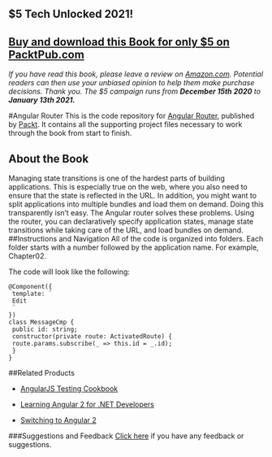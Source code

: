 ## $5 Tech Unlocked 2021!
[Buy and download this Book for only $5 on PacktPub.com](https://www.packtpub.com/product/angular-router/9781787288904)
-----
*If you have read this book, please leave a review on [Amazon.com](https://www.amazon.com/gp/product/1787288900).     Potential readers can then use your unbiased opinion to help them make purchase decisions. Thank you. The $5 campaign         runs from __December 15th 2020__ to __January 13th 2021.__*

#Angular Router
This is the code repository for [Angular Router](https://www.packtpub.com/application-development/angular-router?utm_source=github&utm_medium=repository&utm_campaign=9781787288904), published by [Packt](https://www.packtpub.com/?utm_source=github). It contains all the supporting project files necessary to work through the book from start to finish.
## About the Book
Managing state transitions is one of the hardest parts of building applications. This is especially true on the web, where you also need to ensure that the state is reflected in the URL. In addition, you might want to split applications into multiple bundles and load them on demand. Doing this transparently isn’t easy. The Angular router solves these problems. Using the router, you can declaratively specify application states, manage state transitions while taking care of the URL, and load bundles on demand.
##Instructions and Navigation
All of the code is organized into folders. Each folder starts with a number followed by the application name. For example, Chapter02.



The code will look like the following:
```
@Component({
 template: `
 Edit
 `
})
class MessageCmp {
 public id: string;
 constructor(private route: ActivatedRoute) {
 route.params.subscribe(_ => this.id = _.id);
 }
}
```



##Related Products
* [AngularJS Testing Cookbook](https://www.packtpub.com/web-development/angularjs-testing-cookbook?utm_source=github&utm_medium=repository&utm_campaign=9781783983742)

* [Learning Angular 2 for .NET Developers](https://www.packtpub.com/web-development/learning-angular-2-net-developers?utm_source=github&utm_medium=repository&utm_campaign=9781785884283)

* [Switching to Angular 2](https://www.packtpub.com/web-development/switching-angular-2?utm_source=github&utm_medium=repository&utm_campaign=9781785886201)

###Suggestions and Feedback
[Click here](https://docs.google.com/forms/d/e/1FAIpQLSe5qwunkGf6PUvzPirPDtuy1Du5Rlzew23UBp2S-P3wB-GcwQ/viewform) if you have any feedback or suggestions.

